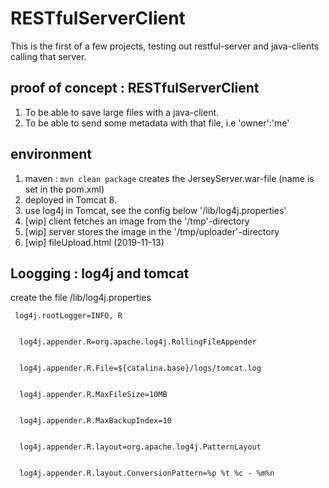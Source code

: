 # RESTfulServerClient

This is the first of a few projects, testing out restful-server and java-clients calling that server. 

## proof of concept : RESTfulServerClient

1. To be able to save large files with a java-client. 
2. To be able to send some metadata with that file, i.e 'owner':'me'

## environment 

1. maven : ```mvn clean package``` creates the JerseyServer.war-file (name is set in the pom.xml)
2. deployed in Tomcat 8.
3. use log4j in Tomcat, see the config below '/lib/log4j.properties'
4. [wip] client fetches an image from the '/tmp'-directory
5. [wip] server stores the image in the '/tmp/uploader'-directory
6. [wip] fileUpload.html (2019-11-13)


## Loogging :  log4j and tomcat

create the file /lib/log4j.properties

```
 log4j.rootLogger=INFO, R 


  log4j.appender.R=org.apache.log4j.RollingFileAppender


  log4j.appender.R.File=${catalina.base}/logs/tomcat.log


  log4j.appender.R.MaxFileSize=10MB


  log4j.appender.R.MaxBackupIndex=10 


  log4j.appender.R.layout=org.apache.log4j.PatternLayout

                                                                                                                                                              
  log4j.appender.R.layout.ConversionPattern=%p %t %c - %m%n
```
